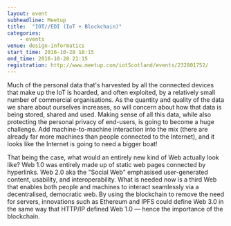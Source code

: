 ```yaml
---
layout: event
subheadline: Meetup
title:  "IOT//EDI (IoT + Blockchain)"
categories:
    - events
venue: design-informatics
start_time: 2016-10-28 18:15
end_time: 2016-10-28 21:15
registration: http://www.meetup.com/iotScotland/events/232801752/
---
```


Much of the personal data that's harvested by all the connected devices that make up the IoT is hoarded, and often exploited, by a relatively small number of commercial organisations. As the quantity and quality of the data we share about ourselves increases, so will concern about how that data is being stored, shared and used. Making sense of all this data, while also protecting the personal privacy of end-users, is going to become a huge challenge. Add machine-to-machine interaction into the mix (there are already far more machines than people connected to the Internet), and it looks like the Internet is going to need a bigger boat!

That being the case, what would an entirely new kind of Web actually look like? Web 1.0 was entirely made up of static web pages connected by hyperlinks. Web 2.0 aka the "Social Web" emphasised user-generated content, usability, and interoperability. What is needed now is a third Web that enables both people and machines to interact seamlessly via a decentralised, democratic web. By using the blockchain to remove the need for servers, innovations such as Ethereum and IPFS could define Web 3.0 in the same way that HTTP/IP defined Web 1.0 &mdash; hence the importance of the blockchain. 



